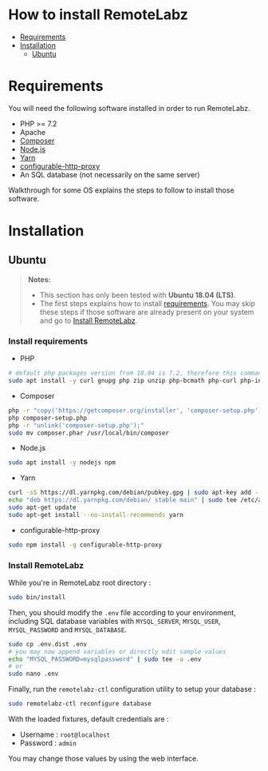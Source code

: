 How to install RemoteLabz
=========================

- [Requirements](#requirements)
- [Installation](#installation)
    - [Ubuntu](#ubuntu)

Requirements
============

You will need the following software installed in order to run RemoteLabz.
- PHP >= 7.2
- Apache
- [Composer](https://getcomposer.org/download/)
- [Node.js](https://nodejs.org/en/download/package-manager/)
- [Yarn](https://yarnpkg.com/en/docs/install#debian-stable)
- [configurable-http-proxy](https://github.com/jupyterhub/configurable-http-proxy#install)
- An SQL database (not necessarily on the same server)

Walkthrough for some OS explains the steps to follow to install those software.

Installation
============

Ubuntu
--------------

> **Notes:**
> - This section has only been tested with **Ubuntu 18.04 (LTS)**.
> - The first steps explains how to install [requirements](#requirements). You may skip these steps if those software are already present on your system and go to [Install RemoteLabz](#install_remotelabz).

### Install requirements

- PHP
```bash
# default php packages version from 18.04 is 7.2, therefore this command will work
sudo apt install -y curl gnupg php zip unzip php-bcmath php-curl php-intl php-mbstring php-mysql php-xml php-zip
```
- Composer
```bash
php -r "copy('https://getcomposer.org/installer', 'composer-setup.php');"
php composer-setup.php
php -r "unlink('composer-setup.php');"
sudo mv composer.phar /usr/local/bin/composer
```
- Node.js
```bash
sudo apt install -y nodejs npm
```
- Yarn
```bash
curl -sS https://dl.yarnpkg.com/debian/pubkey.gpg | sudo apt-key add -
echo "deb https://dl.yarnpkg.com/debian/ stable main" | sudo tee /etc/apt/sources.list.d/yarn.list
sudo apt-get update
sudo apt-get install --no-install-recommends yarn
```
- configurable-http-proxy
```bash
sudo npm install -g configurable-http-proxy
```

### Install RemoteLabz

While you're in RemoteLabz root directory :

```bash
sudo bin/install
```

Then, you should modify the `.env` file according to your environment, including SQL database variables with `MYSQL_SERVER`, `MYSQL_USER`, `MYSQL_PASSWORD` and `MYSQL_DATABASE`.

```bash
sudo cp .env.dist .env
# you may now append variables or directly edit sample values
echo "MYSQL_PASSWORD=mysqlpassword" | sudo tee -a .env
# or
sudo nano .env
```

Finally, run the `remotelabz-ctl` configuration utility to setup your database :

```bash
sudo remotelabz-ctl reconfigure database
```

With the loaded fixtures, default credentials are :
- Username : `root@localhost`
- Password : `admin`

You may change those values by using the web interface.